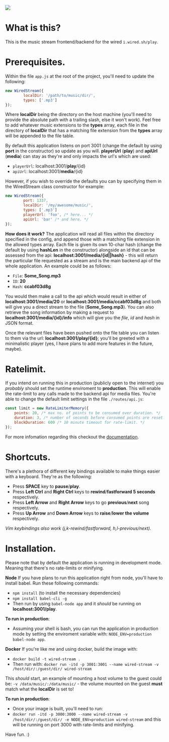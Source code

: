 ![](https://gitlab.com/lust3088/wired-stream/badges/master/build.svg)
# What is this?
This is the music stream frontend/backend for the wired ``i.wired.sh/play``.  
# Prerequisites.
Within the file ``app.js`` at the root of the project, you'll need to update the following:
```js
new WiredStream({
        localDir: '/path/to/music/dir/',
        types: ['.mp3']
});
```
Where **localDir** being the directory on the host machine (you'll need to provide the absolute path with a trailing slash, else it won't work). Feel free to add whatever music extensions to the **types** array, each file in the directory of **localDir** that has a matching file extension from the **types** array will be appended to the file table. 

By default this application listens on port 3001 (change the default by using **port** in the constructor) so update as you will. **playerUrl** (**play**) and **apiUrl** (**media**) can stay as they're and only impacts the url's which are used: 
- ``playerUrl``: localhost:3001/**play**/{id}
-  ``apiUrl``: localhost:3001/**media**/{id}

However, if you wish to override the defaults you can by specifying them in the WiredStream class constructor for example:
```js
new WiredStream({
        port: 1337,
        localDir: '/my/awesome/music/',
        types: ['.mp3']
        playerUrl: 'foo', /* here... */
        apiUrl: 'bar' /* and here. */
});
```
**How does it work?**
The application will read all files within the directory specified in the config, and append those with a matching file extension in the allowed types array. Each file is given its own 10-char hash (change the default by using **hashLen** in the constructor) alongside an id that can be assessed from the api: **localhost:3001/media/{id||hash}** - this will return the particular file requested as a stream and is the main backend api of the whole application. An example could be as follows:
- ``File``: **Some_Song.mp3** 
- ``ID``: **20**
- ``Hash``: **ccabf03d8g**

You would then make a call to the api which would result in either of **localhost:3001/media/20** or **localhost:3001/media/ccabf03d8g** and both will give you a direct stream to the file (**Some_Song.mp3**). You can also retrieve the song information by making a request to **localhost:3001/media/{id}/info** which will give you the *file*, *id* and *hash* in JSON format.

Once the relevant files have been pushed onto the file table you can listen to them via the url: **localhost:3001/play/{id}**; you'll be greeted with a minimalistic player (yes, I have plans to add more features in the future, maybe). 
# Ratelimit.
If you intend on running this in production (publicly open to the internet) you *probably* should set the runtime enviroment to **production**. This will enable the rate-limit to any calls made to the backend api for media files. You're able to change the default limit settings in the file ``./routes/api.js``:
```js
const limit = new RateLimiterMemory({
    points: 20, /* max no. of points to be consumed over duration. */
    duration: 3, /* number of seconds before consumed points are reset. */
    blockDuration: 600 /* 10 minute timeout for rate-limit. */
});
```
For more infomation regarding this checkout the [documentation](https://github.com/animir/node-rate-limiter-flexible/).
# Shortcuts.
There's a plethora of different key bindings available to make things easier with a keyboard. They're as the following:
- Press **SPACE** key to **pause**/**play**.
- Press **Left Ctrl** and **Right Ctrl** keys to **rewind**/**fastforward 5 seconds** respectively.
- Press **Left Arrow** and **Right Arrow** keys to go **previous**/**next** song respectively.
- Press **Up Arrow** and **Down Arrow** keys to **raise**/**lower the volume** respectively.

*Vim keybindings also work (j,k-rewind/fastforward, h,l-previous/next)*.
# Installation.

Please note that by default the application is running in development mode. Meaning that there's no rate-limits or minifying.

**Node**
If you have plans to run this application right from node, you'll have to install babel. Run these following commands: 
- ``npm install`` (to install the necessary dependencies)
- ``npm install babel-cli -g`` 
- Then run by using ``babel-node app`` and it *should* be running on **localhost:3001/play**.

**To run in production**:
- Assuming your shell is bash, you can run the application in production mode by setting the enviroment variable with: ``NODE_ENV=production babel-node app``.

**Docker**
If you're like me and using docker, build the image with:
- ``docker build -t wired-stream .``
- Then run with: ``docker run -itd -p 3001:3001 --name wired-stream -v /host/dir/:/guest/dir/ wired-stream``

This *should* start, an example of mounting a host volume to the guest could be: ``-v /data/music/:/data/music/`` - the volume mounted on the guest **must** match what the **localDir** is set to!

**To run in production**:
- Once your image is built, you'll need to run:
- ``docker run -itd -p 3000:3000 --name wired-stream -v /host/dir/:/guest/dir/ -e NODE_ENV=production wired-stream`` and this will be running on port 3000 with rate-limits and minifying. 

Have fun. :)
